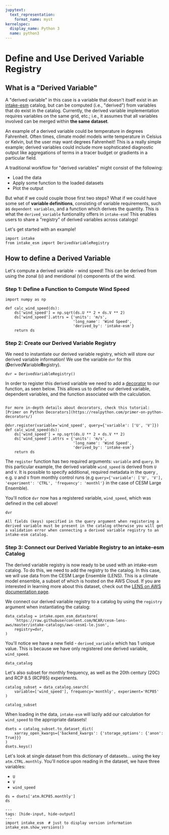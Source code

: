 ```yaml
---
jupytext:
  text_representation:
    format_name: myst
kernelspec:
  display_name: Python 3
  name: python3
---
```


# Define and Use Derived Variable Registry

## What is a "Derived Variable"

A "derived variable" in this case is a variable that doesn't itself exist in an [intake-esm](https://intake-esm.readthedocs.io/en/latest/) catalog, but can be computed (i.e., "derived") from variables that do exist in the catalog.
Currently, the derived variable implementation requires variables on the same grid, etc.; i.e., it assumes that all variables involved can be merged within **the same dataset**.

An example of a derived variable could be temperature in degrees Fahrenheit. Often times, climate model models write temperature in Celsius or Kelvin, but the user may want degrees Fahrenheit!
This is a really simple example; derived variables could include more sophsticated diagnostic output like aggregations of terms in a tracer budget or gradients in a particular field.

A traditional workflow for "derived variables" might consist of the following:

- Load the data
- Apply some function to the loaded datasets
- Plot the output

But what if we could couple those first two steps? What if we could have some set of **variable definitions**, consisting of variable requirements, such as `dependent variables`, and a function which derives the quantity. This is what the `derived_variable` funtionality offers in `intake-esm`! This enables users to share a "registry" of derived variables across catalogs!

Let's get started with an example!

```{code-cell} ipython3
import intake
from intake_esm import DerivedVariableRegistry
```

## How to define a Derived Variable

Let's compute a derived variable - wind speed! This can be derived from using the zonal (`U`) and meridional (`V`) components of the wind.

### Step 1: Define a Function to Compute Wind Speed

```{code-cell} ipython3
import numpy as np

def calc_wind_speed(ds):
    ds['wind_speed'] = np.sqrt(ds.U ** 2 + ds.V ** 2)
    ds['wind_speed'].attrs = {'units': 'm/s',
                              'long_name': 'Wind Speed',
                              'derived_by': 'intake-esm'}
    return ds
```

### Step 2: Create our Derived Variable Registry

We need to instantiate our derived variable registry, which will store our derived variable information! We use the variable `dvr` for this (**D**erived**V**ariable**R**egistry).

```{code-cell} ipython3
dvr = DerivedVariableRegistry()
```

In order to register this derived variable we need to add a [decorator](https://www.python.org/dev/peps/pep-0318/) to our function, as seen below. This allows us to define our derived variable, dependent variables, and the function associated with the calculation.

```{note}

For more in-depth details about decorators, check this tutorial: [Primer on Python Decorators](https://realpython.com/primer-on-python-decorators/)

```

```{code-cell} ipython3
@dvr.register(variable='wind_speed', query={'variable': ['U', 'V']})
def calc_wind_speed(ds):
    ds['wind_speed'] = np.sqrt(ds.U ** 2 + ds.V ** 2)
    ds['wind_speed'].attrs = {'units': 'm/s',
                              'long_name': 'Wind Speed',
                              'derived_by': 'intake-esm'}
    return ds
```

The `register` function has two required arguments: `variable` and `query`. In this particular example, the derived variable `wind_speed` is derived from `U` and `V`. It is possible to specify additional, required metadata in the query , e.g. `U` and `V` from monthly control runs (e.g `query={'variable': ['U', 'V'], 'experiment': 'CTRL', 'frequency': 'monthl'}` in the case of CESM Large Ensemble).

You'll notice `dvr` now has a registered variable, `wind_speed`, which was defined in the cell above!

```{code-cell} ipython3
dvr
```

```{warning}
All fields (keys) specified in the query argument when registering a derived variable must be present in the catalog otherwise you will get a validation error when connecting a derived variable registry to an intake-esm catalog.
```

### Step 3: Connect our Derived Variable Registry to an intake-esm Catalog

The derived variable registry is now ready to be used with an intake-esm catalog. To do this, we need to add the registry to the catalog. In this case, we will use data from the CESM Large Ensemble (LENS). This is a climate model ensemble, a subset of which is hosted on the AWS Cloud. If you are interested in learning more about this dataset, check out the [LENS on AWS documentation page](https://ncar.github.io/cesm-lens-aws/).

We connect our derived variable registry to a catalog by using the `registry` argument when instantiating the catalog:

```{code-cell} ipython3
data_catalog = intake.open_esm_datastore(
    'https://raw.githubusercontent.com/NCAR/cesm-lens-aws/master/intake-catalogs/aws-cesm1-le.json',
    registry=dvr,
)
```

You'll notice we have a new field - `derived_variable` which has 1 unique value. This is because we have only registered one derived variable, `wind_speed`.

```{code-cell} ipython3
data_catalog
```

Let's also subset for monthly frequency, as well as the 20th century (20C) and RCP 8.5 (RCP85) experiments.

```{code-cell} ipython3
catalog_subset = data_catalog.search(
    variable=['wind_speed'], frequency='monthly', experiment='RCP85'
)

catalog_subset
```

When loading in the data, `intake-esm` will lazily add our calculation for `wind_speed` to the appropriate datasets!

```{code-cell} ipython3
dsets = catalog_subset.to_dataset_dict(
    xarray_open_kwargs={'backend_kwargs': {'storage_options': {'anon': True}}}
)
dsets.keys()
```

Let's look at single dataset from this dictionary of datasets... using the key `atm.CTRL.monthly`. You'll notice upon reading in the dataset, we have three variables:

- `U`
- `V`
- `wind_speed`

```{code-cell} ipython3
ds = dsets['atm.RCP85.monthly']
ds
```

```{code-cell} ipython3
---
tags: [hide-input, hide-output]
---
import intake_esm  # just to display version information
intake_esm.show_versions()
```
